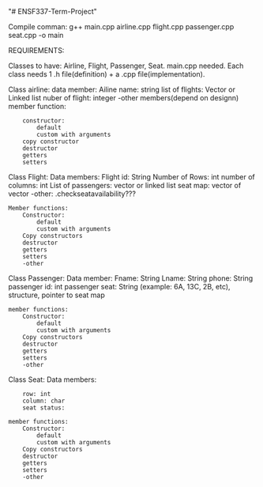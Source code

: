 "# ENSF337-Term-Project" 

Compile comman:
g++ main.cpp airline.cpp flight.cpp passenger.cpp seat.cpp -o main



REQUIREMENTS:

Classes to have: Airline, Flight, Passenger, Seat.
main.cpp needed. 
Each class needs 1 .h file(definition) + a .cpp file(implementation).

Class airline:
    data member:
        Ailine name: string
        list of flights: Vector or Linked list
        nuber of flight: integer
        -other members(depend on designn)
    member function:

        constructor:
            default
            custom with arguments
        copy constructor
        destructor
        getters
        setters

Class Flight:
    Data members:
        Flight id: String
        Number of Rows: int
        number of columns: int
        List of passengers: vector or linked list
        seat map: vector of vector
        -other: .checkseatavailability???
    
    Member functions:
        Constructor:
            default
            custom with arguments
        Copy constructors
        destructor
        getters
        setters
        -other

Class Passenger:
    Data member:
        Fname: String
        Lname: String
        phone: String
        passenger id: int
        passenger seat: String (example: 6A, 13C, 2B, etc), structure, pointer to seat map

    member functions:
        Constructor:
            default
            custom with arguments
        Copy constructors
        destructor
        getters
        setters
        -other

Class Seat:
    Data members:

        row: int
        column: char
        seat status:
    
    member functions:
        Constructor:
            default
            custom with arguments
        Copy constructors
        destructor
        getters
        setters
        -other